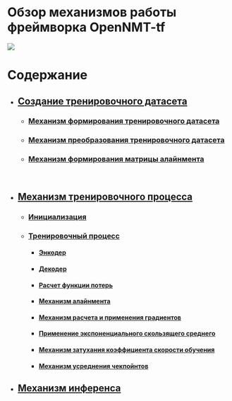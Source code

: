 # Обзор механизмов работы фреймворка OpenNMT-tf

![](https://lena-voita.github.io/resources/lectures/seq2seq/transformer/model-min.png)

# Содержание

- ## [Создание тренировочного датасета]()
  - ### [Механизм формирования тренировочного датасета]()
  - ### [Механизм преобразования тренировочного датасета]()
  - ### [Механизм формирования матрицы алайнмента]()

<br>

- ## [Механизм тренировочного процесса]()
  - ### [Инициализация]()
  - ### [Тренировочный процесс]()
     - #### [Энкодер]()
     - #### [Декодер]()
     - #### [Расчет функции потерь]()
     - #### [Механизм алайнмента]()
     - #### [Механизм расчета и применения градиентов]()
     - #### [Применение экспоненциального скользящего среднего]()
     - #### [Механизм затухания коэффициента скорости обучения]()
     - #### [Механизм усреднения чекпойнтов]()

- ## [Механизм инференса]()
